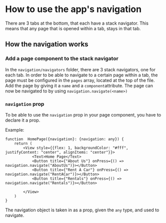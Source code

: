 # How to use the app's navigation
There are 3 tabs at the bottom, that each have a stack navigator. This means that any page that is opened within a tab, stays in that tab.
## How the navigation works
### Add a page component to the stack navigator
In the `navigation/navigators` folder, there are 3 stack navigators, one for each tab. In order to be able to navigate to a certain page within a tab, the page must be configured in the `pages` array, located at the top of the file. Add the page by giving it a `name` and a `component`attribute. The page can now be navigated to by using `navigation.navigate(<name>)`

### `navigation` prop

To be able to use the `navigation` prop in your page component, you have to declare it a prop.

Example:

````
function  HomePage({navigation}: {navigation: any}) {
    return (
        <View style={{flex: 1, backgroundColor: "#fff", justifyContent: "center", alignItems: "center"}}>
            <Text>Home Page</Text>
            <Button title={"About Us"} onPress={() => navigation.navigate("AboutUs")}></Button>
            <Button title={"Rent A Car"} onPress={() => navigation.navigate("RentACar")}></Button>
            <Button title={"Rentals"} onPress={() => navigation.navigate("Rentals")}></Button>

        </View>
    )
}
````

The navigation object is taken in as a prop, given the `any` type, and used to navigate.


